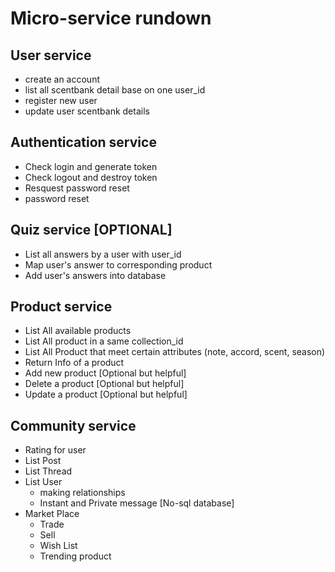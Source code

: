 # Micro-service rundown

## User service

- create an account
- list all scentbank detail base on one user_id
- register new user
- update user scentbank details

## Authentication service

- Check login and generate token
- Check logout and destroy token
- Resquest password reset
- password reset

## Quiz service [OPTIONAL]

- List all answers by a user with user_id
- Map user's answer to corresponding product
- Add user's answers into database

## Product service

- List All available products
- List All product in a same collection_id
- List All Product that meet certain attributes (note, accord, scent, season)
- Return Info of a product
- Add new product [Optional but helpful]
- Delete a product [Optional but helpful]
- Update a product [Optional but helpful]

## Community service

- Rating for user
- List Post
- List Thread
- List User
  - making relationships
  - Instant and Private message [No-sql database]
- Market Place
  - Trade
  - Sell
  - Wish List
  - Trending product
